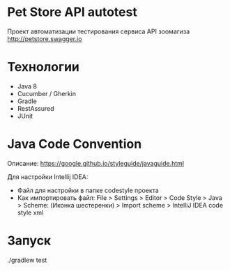 # Pet Store API autotest
Проект автоматизации тестирования сервиса API зоомагиза http://petstore.swagger.io

# Технологии
- Java 8
- Cucumber / Gherkin
- Gradle
- RestAssured
- JUnit

# Java Code Convention

Описание: https://google.github.io/styleguide/javaguide.html

Для настройки Intellij IDEA:
- Файл для настройки в папке codestyle проекта
- Как импортировать файл: File > Settings > Editor > Code Style > Java > Scheme: (Иконка шестеренки) > Import scheme > IntelliJ IDEA code style xml

# Запуск

./gradlew test